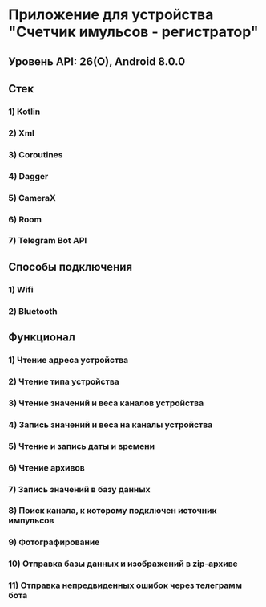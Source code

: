 # Приложение для устройства "Счетчик имульсов - регистратор"
## Уровень API: 26(O), Android 8.0.0
## Стек
### 1) Kotlin
### 2) Xml
### 3) Coroutines
### 4) Dagger
### 5) CameraX
### 6) Room
### 7) Telegram Bot API
## Способы подключения
### 1) Wifi
### 2) Bluetooth
## Функционал
### 1) Чтение адреса устройства
### 2) Чтение типа устройства
### 3) Чтение значений и веса каналов устройства
### 4) Запись значений и веса на каналы устройства
### 5) Чтение и запись даты и времени
### 6) Чтение архивов
### 7) Запись значений в базу данных
### 8) Поиск канала, к которому подключен источник импульсов
### 9) Фотографирование
### 10) Отправка базы данных и изображений в zip-архиве
### 11) Отправка непредвиденных ошибок через телеграмм бота